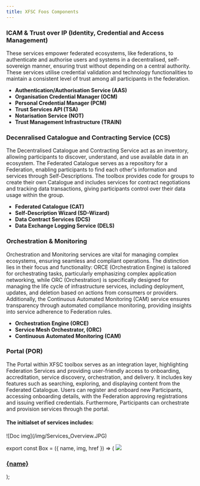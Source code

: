 ```yaml
---
title: XFSC Foos Components
---
```


### ICAM & Trust over IP (Identity, Credential and Access Management)

These services empower federated ecosystems, like federations, to authenticate and authorise users and systems in a decentralised, self-sovereign manner, ensuring trust without depending on a central authority. These services utilise credential validation and technology functionalities to maintain a consistent level of trust among all participants in the federation.

- **Authentication/Authorisation Service (AAS)**
- **Organisation Credential Manager (OCM)**
- **Personal Credential Manager (PCM)**
- **Trust Services API (TSA)**
- **Notarisation Service (NOT)**
- **Trust Management Infrastructure (TRAIN)**

### Decenralised Catalogue and Contracting Service (CCS)

The Decentralised Catalogue and Contracting Service act as an inventory, allowing participants to discover, understand, and use available data in an ecosystem. The Federated Catalogue serves as a repository for a Federation, enabling participants to find each other's information and services through Self-Descriptions. The toolbox provides code for groups to create their own Catalogue and includes services for contract negotiations and tracking data transactions, giving participants control over their data usage within the group.

- **Federated Catalogue (CAT)**
- **Self-Description Wizard (SD-Wizard)**
- **Data Contract Services (DCS)**
- **Data Exchange Logging Service (DELS)**

### Orchestration & Monitoring

Orchestration and Monitoring services are vital for managing complex ecosystems, ensuring seamless and compliant operations. The distinction lies in their focus and functionality: ORCE (Orchestration Engine) is tailored for orchestrating tasks, particularly emphasizing complex application networking, while ORC (Orchestration) is specifically designed for managing the life cycle of infrastructure services, including deployment, updates, and deletion based on actions from consumers or providers. Additionally, the Continuous Automated Monitoring (CAM) service ensures transparency through automated compliance monitoring, providing insights into service adherence to Federation rules.

- **Orchestration Engine (ORCE)**
- **Service Mesh Orchestrator, (ORC)**
- **Continuous Automated Monitoring (CAM)**

### Portal (POR)

The Portal within XFSC toolbox serves as an integration layer, highlighting Federation Services and providing user-friendly access to onboarding, accreditation, service discovery, orchestration, and delivery. It includes key features such as searching, exploring, and displaying content from the Federated Catalogue. Users can register and onboard new Participants, accessing onboarding details, with the Federation approving registrations and issuing verified credentials. Furthermore, Participants can orchestrate and provision services through the portal.

#### The initialset of services includes: 

<div class="text-center">![Doc img](/img/Services_Overview.JPG)</div>

export const Box = ({ name, img, href }) => (
<a class="box-container" href={href}>
<img src={img} />

<h3>{name}</h3>
</a>
);

<div class="img-container">
  <Box
    name="Identity, Credential & Access Management"
    img="/img/service_1.png"
    href="/xfsc-toolbox/xfsc-foos-components/icam-and-trust"
  />
  <Box
    name="Decenralised Catalogue and Contracting Service"
    img="/img/service_2.png"
    href="/xfsc-toolbox/xfsc-foos-components/decentralized-catalogue"
  />
  <Box
    name="Orchestration & Monitoring"
    img="/img/service_3.png"
    href="/xfsc-toolbox/xfsc-foos-components/orchestration-monitoring"
  />
  <Box name="Portal" img="/img/service_4.png" href="/xfsc-toolbox/xfsc-foos-components/portal" />
</div>

